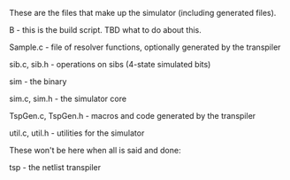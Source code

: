 These are the files that make up the simulator (including generated files).

B - this is the build script. TBD what to do about this.

Sample.c - file of resolver functions, optionally generated by the transpiler

sib.c, sib.h - operations on sibs (4-state simulated bits)

sim - the binary

sim.c, sim.h - the simulator core

TspGen.c, TspGen.h - macros and code generated by the transpiler

util.c, util.h - utilities for the simulator

These won't be here when all is said and done:

tsp - the netlist transpiler

